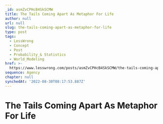 ```yaml
---
_id: asmZvCPHcB4SkSCMW
title: The Tails Coming Apart As Metaphor For Life
author: null
url: null
slug: the-tails-coming-apart-as-metaphor-for-life
type: post
tags:
  - LessWrong
  - Concept
  - Post
  - Probability_& Statistics
  - World_Modeling
href: >-
  https://www.lesswrong.com/posts/asmZvCPHcB4SkSCMW/the-tails-coming-apart-as-metaphor-for-life
sequence: Agency
chapter: null
synchedAt: '2022-08-30T08:17:53.887Z'
---
```

# The Tails Coming Apart As Metaphor For Life


